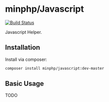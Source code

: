 # minphp/Javascript

[![Build Status](https://travis-ci.org/phillipsdata/minphp-javascript.svg?branch=master)](https://travis-ci.org/phillipsdata/minphp-javascript)

Javascript Helper.

## Installation

Install via composer:

```sh
composer install minphp/javascript:dev-master
```

## Basic Usage

TODO
